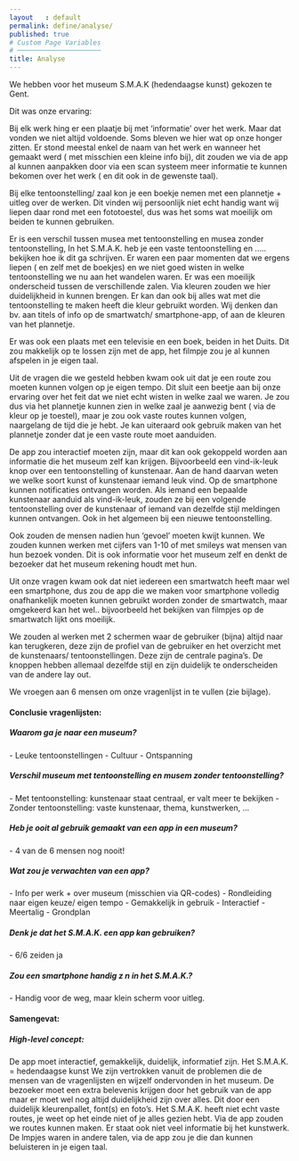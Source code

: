 ```yaml
---
layout   : default
permalink: define/analyse/
published: true
# Custom Page Variables
# ─────────────────────
title: Analyse
---
```

We hebben voor het museum S.M.A.K (hedendaagse kunst) gekozen te Gent. <br>

Dit was onze ervaring:<br>

Bij elk werk hing er een plaatje bij met ‘informatie’ over het werk. Maar dat vonden we niet altijd voldoende. Soms bleven we hier wat op onze honger zitten. Er stond meestal enkel de naam van het werk en wanneer het gemaakt werd ( met misschien een kleine info bij), dit zouden we via de app al kunnen aanpakken door via een scan systeem meer informatie te kunnen bekomen over het werk ( en dit ook in de gewenste taal).<br>

Bij elke tentoonstelling/ zaal kon je een boekje nemen met een plannetje + uitleg over de werken. Dit vinden wij persoonlijk niet echt handig want wij liepen daar rond met een fototoestel, dus was het soms wat moeilijk om beiden te kunnen gebruiken. <br>

Er is een verschil tussen musea met tentoonstelling en musea zonder tentoonstelling, In het S.M.A.K. heb je een vaste tentoonstelling en ..... bekijken hoe ik dit ga schrijven. Er waren een paar momenten dat we ergens liepen ( en zelf met de boekjes) en we niet goed wisten in welke tentoonstelling we nu aan het wandelen waren. Er was een moeilijk onderscheid tussen de verschillende zalen. Via kleuren zouden we hier duidelijkheid in kunnen brengen. Er kan dan ook bij alles wat met die tentoonstelling te maken heeft die kleur gebruikt worden. Wij denken dan bv. aan titels of info op de smartwatch/ smartphone-app, of aan de kleuren van het plannetje. <br>

Er was ook een plaats met een televisie en een boek, beiden in het Duits. Dit zou makkelijk op te lossen zijn met de app, het filmpje zou je al kunnen afspelen in je eigen taal. <br>

Uit de vragen die we gesteld hebben kwam ook uit dat je een route zou moeten kunnen volgen op je eigen tempo. Dit sluit een beetje aan bij onze ervaring over het feit dat we niet echt wisten in welke zaal we waren. Je zou dus via het plannetje kunnen zien in welke zaal je aanwezig bent ( via de kleur op je toestel), maar je zou ook vaste routes kunnen volgen, naargelang de tijd die je hebt. Je kan uiteraard ook gebruik maken van het plannetje zonder dat je een vaste route moet aanduiden. <br>

De app zou interactief moeten zijn, maar dit kan ook gekoppeld worden aan informatie die het museum zelf kan krijgen. Bijvoorbeeld een vind-ik-leuk knop over een tentoonstelling of kunstenaar. Aan de hand daarvan weten we welke soort kunst of kunstenaar iemand leuk vind.  Op de smartphone kunnen notificaties ontvangen worden. Als iemand een bepaalde kunstenaar aanduid als vind-ik-leuk, zouden ze bij een volgende tentoonstelling over de kunstenaar of iemand van dezelfde stijl meldingen kunnen ontvangen. Ook in het algemeen bij een nieuwe tentoonstelling.<br>

Ook zouden de mensen nadien hun ‘gevoel’ moeten kwijt kunnen. We zouden kunnen werken met cijfers van 1-10 of met smileys wat mensen van hun bezoek vonden. Dit is ook informatie voor het museum zelf en denkt de bezoeker dat het museum rekening houdt met hun. <br>

Uit onze vragen kwam ook dat niet iedereen een smartwatch heeft maar wel een smartphone, dus zou de app die we maken voor smartphone volledig onafhankelijk moeten kunnen gebruikt worden zonder de smartwatch, maar omgekeerd kan het wel.. bijvoorbeeld het bekijken van filmpjes op de smartwatch lijkt ons moeilijk.<br>


We zouden al werken met 2 schermen waar de gebruiker (bijna) altijd naar kan terugkeren, deze zijn de profiel van de gebruiker en het overzicht met de kunstenaars/ tentoonstellingen. Deze zijn de centrale pagina’s. De knoppen hebben allemaal dezelfde stijl en zijn duidelijk te onderscheiden van de andere lay out.<br>




We vroegen aan 6 mensen om onze
vragenlijst in te vullen (zie bijlage).<br>

<h4>Conclusie vragenlijsten:</h4>

<h5>Waarom ga je naar een museum?</h5>
- Leuke tentoonstellingen 
- Cultuur
- Ontspanning

<h5>Verschil museum met tentoonstelling en musem zonder tentoonstelling?</h5>
- Met tentoonstelling: kunstenaar staat centraal, er valt meer te bekijken 
- Zonder tentoonstelling: vaste kunstenaar, thema, kunstwerken, ...

<h5>Heb je ooit al gebruik gemaakt van een app in een museum?</h5>
- 4 van de 6 mensen nog nooit!

<h5>Wat zou je verwachten van een app?</h5>
- Info per werk + over museum (misschien via QR-codes) 
- Rondleiding naar eigen keuze/ eigen tempo
- Gemakkelijk in gebruik
- Interactief
- Meertalig - Grondplan

<h5>Denk je dat het S.M.A.K. een app kan gebruiken?</h5>
- 6/6 zeiden ja

<h5>Zou een smartphone handig z n in het S.M.A.K.?</h5>
- Handig voor de weg, maar klein scherm voor uitleg.

<h4>Samengevat: </h4>
<h5>High-level concept:</h5>
De app moet interactief, gemakkelijk, duidelijk, informatief zijn.
Het S.M.A.K. = hedendaagse kunst
We zijn vertrokken vanuit de problemen die de mensen van de vragenlijsten en wijzelf ondervonden in het museum. De bezoeker moet een extra belevenis krijgen door het gebruik van de app maar er moet wel nog altijd duidelijkheid zijn over alles. Dit door een duidelijk kleurenpallet, font(s) en foto’s.
Het S.M.A.K. heeft niet echt vaste routes, je weet op het einde niet of je alles gezien hebt. Via de app zouden we routes kunnen maken. Er staat ook niet veel informatie bij het kunstwerk. De  lmpjes waren in andere talen, via de app zou je die dan kunnen beluisteren in je eigen taal.


